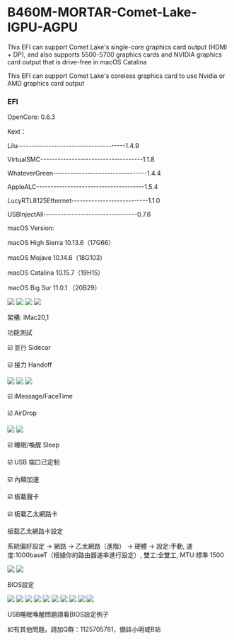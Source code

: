 # B460M-MORTAR-Comet-Lake-IGPU-AGPU
This EFI can support Comet Lake's single-core graphics card output (HDMI + DP), and also supports 5500-5700 graphics cards and NVIDIA graphics card output that is drive-free in macOS Catalina

This EFI can support Comet Lake's coreless graphics card to use Nvidia or AMD graphics card output

### EFI

OpenCore: 0.6.3

Kext：

Lilu--------------------------------------1.4.9

VirtualSMC------------------------------------1.1.8

WhateverGreen---------------------------------1.4.4

AppleALC--------------------------------------1.5.4

LucyRTL8125Ethernet---------------------------1.1.0

USBInjectAll---------------------------------0.7.6


macOS Version:

macOS High Sierra 10.13.6（17G66）

macOS Mojave 10.14.6（18G103）

macOS Catalina 10.15.7（19H15）

macOS Big Sur 11.0.1 （20B29）

<img src='https://github.com/IlikemacOS/B460M-MORTAR-Comet-Lake-IGPU-AGPU/blob/main/Screenshot/1.jpg'/>

<img src='https://github.com/IlikemacOS/B460M-MORTAR-Comet-Lake-IGPU-AGPU/blob/main/Screenshot/2.jpg'/>

<img src='https://github.com/IlikemacOS/B460M-MORTAR-Comet-Lake-IGPU-AGPU/blob/main/Screenshot/3.jpg'/>

<img src='https://github.com/IlikemacOS/B460M-MORTAR-Comet-Lake-IGPU-AGPU/blob/main/Screenshot/6.jpg'/>


架構: iMac20,1

功能測試

☑️ 並行 Sidecar

☑️ 接力 Handoff

<img src='https://github.com/IlikemacOS/B460M-MORTAR-Comet-Lake-IGPU-AGPU/blob/main/Screenshot/1.jpg'/>

<img src='https://github.com/IlikemacOS/B460M-MORTAR-Comet-Lake-IGPU-AGPU/blob/main/Screenshot/4.jpg'/>

<img src='https://github.com/IlikemacOS/B460M-MORTAR-Comet-Lake-IGPU-AGPU/blob/main/Screenshot/5.jpg'/>

☑️ iMessage/FaceTime

☑️ AirDrop

<img src='https://github.com/IlikemacOS/B460M-MORTAR-Comet-Lake-IGPU-AGPU/blob/main/Screenshot/7.jpg'/>

<img src='https://github.com/IlikemacOS/B460M-MORTAR-Comet-Lake-IGPU-AGPU/blob/main/Screenshot/8.jpg'/>

☑️ 睡眠/喚醒 Sleep

☑️ USB 端口已定制

☑️ 內顯加速

☑️ 板載聲卡

☑️ 板載乙太網路卡

板载乙太網路卡設定

系統偏好設定 -> 網路 -> 乙太網路（進階） -> 硬體 -> 設定:手動, 速度:1000baseT（根據你的路由器速率進行設定）, 雙工:全雙工, MTU:標準 1500


<img src='https://github.com/IlikemacOS/B460M-MORTAR-Comet-Lake-IGPU-AGPU/blob/main/Screenshot/%E7%B6%B2%E8%B7%AF%E8%A8%AD%E5%AE%9A.jpg'/>

<img src='https://github.com/IlikemacOS/B460M-MORTAR-Comet-Lake-IGPU-AGPU/blob/main/Screenshot/%E9%80%B2%E9%9A%8E.jpg'/>

BIOS設定

<img src='https://github.com/IlikemacOS/B460M-MORTAR-Comet-Lake-IGPU-AGPU/blob/main/Screenshot/BIOS%E8%A8%AD%E5%AE%9A/Menu.bmp'/>

<img src='https://github.com/IlikemacOS/B460M-MORTAR-Comet-Lake-IGPU-AGPU/blob/main/Screenshot/BIOS%E8%A8%AD%E5%AE%9A/Settings-Advanced.bmp'/>

<img src='https://github.com/IlikemacOS/B460M-MORTAR-Comet-Lake-IGPU-AGPU/blob/main/Screenshot/BIOS%E8%A8%AD%E5%AE%9A/Adobe%204G%20memory.bmp'/>

<img src='https://github.com/IlikemacOS/B460M-MORTAR-Comet-Lake-IGPU-AGPU/blob/main/Screenshot/BIOS%E8%A8%AD%E5%AE%9A/IGD%20Multi-Monitor.bmp'/>

<img src='hhttps://github.com/IlikemacOS/B460M-MORTAR-Comet-Lake-IGPU-AGPU/blob/main/Screenshot/BIOS%E8%A8%AD%E5%AE%9A/XHCI%20Hand-Off.bmp'/>

<img src='https://github.com/IlikemacOS/B460M-MORTAR-Comet-Lake-IGPU-AGPU/blob/main/Screenshot/BIOS%E8%A8%AD%E5%AE%9A/Resume%20By%20USB%20Device.bmp'/>

<img src='https://github.com/IlikemacOS/B460M-MORTAR-Comet-Lake-IGPU-AGPU/blob/main/Screenshot/%E9%80%B2%E9%9A%8E.jpg'/>

<img src='https://github.com/IlikemacOS/B460M-MORTAR-Comet-Lake-IGPU-AGPU/blob/main/Screenshot/%E9%80%B2%E9%9A%8E.jpg'/>

<img src='https://github.com/IlikemacOS/B460M-MORTAR-Comet-Lake-IGPU-AGPU/blob/main/Screenshot/BIOS%E8%A8%AD%E5%AE%9A/OC-CPU%20Features.bmp'/>

<img src='https://github.com/IlikemacOS/B460M-MORTAR-Comet-Lake-IGPU-AGPU/blob/main/Screenshot/BIOS%E8%A8%AD%E5%AE%9A/CFG%20Lock.bmp'/>

USB睡眠喚醒問題請看BIOS設定例子

如有其他問題，請加Q群：1125705781，備註小明或B站
